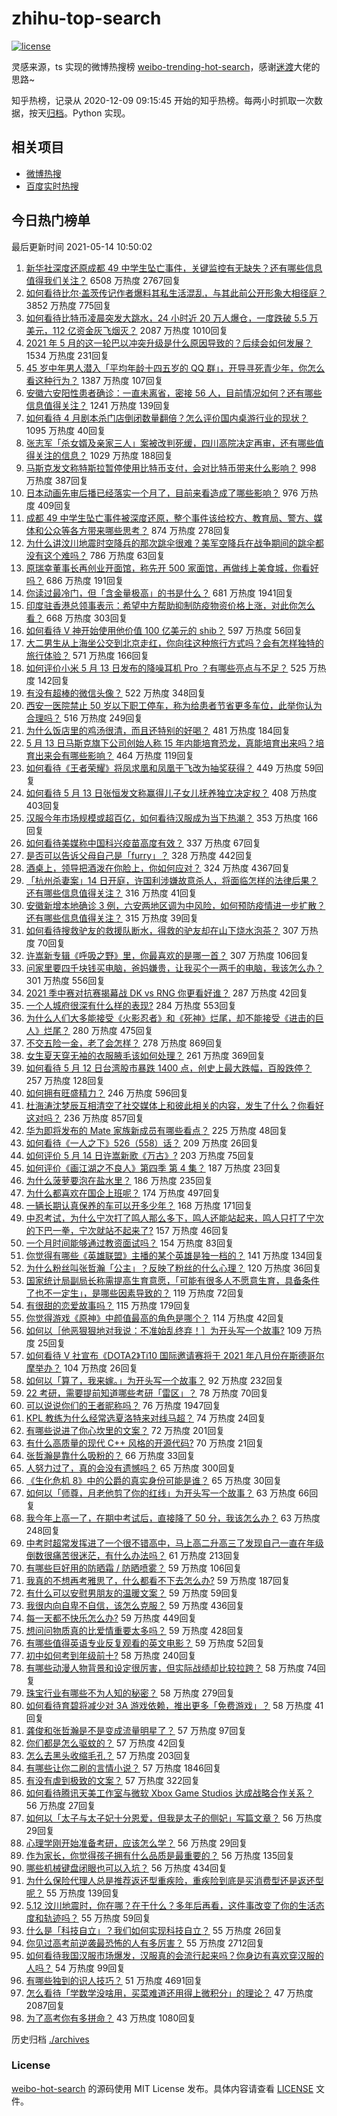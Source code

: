 # zhihu-top-search

[![license](https://img.shields.io/github/license/Arrackisarookie/zhihu-top-search)](https://github.com/Arrackisarookie/zhihu-top-search/blob/master/LICENSE)

灵感来源，ts 实现的微博热搜榜 [weibo-trending-hot-search](https://github.com/justjavac/weibo-trending-hot-search)，感谢[迷渡](https://github.com/justjavac)大佬的思路~

知乎热榜，记录从 2020-12-09 09:15:45 开始的知乎热榜。每两小时抓取一次数据，按天[归档](./archives)。Python 实现。

## 相关项目
+ [微博热搜](https://github.com/Arrackisarookie/weibo-hot-search)
+ [百度实时热搜](https://github.com/Arrackisarookie/baidu-hot-search)

## 今日热门榜单

<!-- Rank Begin -->

最后更新时间 2021-05-14 10:50:02

1. [新华社深度还原成都 49 中学生坠亡事件，关键监控有无缺失？还有哪些信息值得我们关注？](https://www.zhihu.com/question/459149724) 6508 万热度 2767回复
1. [如何看待比尔·盖茨传记作者爆料其私生活混乱，与其此前公开形象大相径庭？](https://www.zhihu.com/question/459168945) 3852 万热度 775回复
1. [如何看待比特币凌晨突发大跳水，24 小时近 20 万人爆仓，一度跌破 5.5 万美元，112 亿资金灰飞烟灭？](https://www.zhihu.com/question/458814331) 2087 万热度 1010回复
1. [2021 年 5 月的这一轮巴以冲突升级是什么原因导致的？后续会如何发展？](https://www.zhihu.com/question/459004922) 1534 万热度 231回复
1. [45 岁中年男人潜入「平均年龄十四五岁的 QQ 群」，开导寻死青少年，你怎么看这种行为？](https://www.zhihu.com/question/458209073) 1387 万热度 107回复
1. [安徽六安阳性患者确诊：一直未离省，密接 56 人，目前情况如何？还有哪些信息值得关注？](https://www.zhihu.com/question/459216973) 1241 万热度 139回复
1. [如何看待 4 月剧本杀门店倒闭数量翻倍？怎么评价国内桌游行业的现状？](https://www.zhihu.com/question/459180058) 1095 万热度 40回复
1. [张志军「杀女婿及亲家三人」案被改判死缓，四川高院决定再审，还有哪些值得关注的信息？](https://www.zhihu.com/question/459168017) 1029 万热度 188回复
1. [马斯克发文称特斯拉暂停使用比特币支付，会对比特币带来什么影响？](https://www.zhihu.com/question/459161438) 998 万热度 387回复
1. [日本动画先审后播已经落实一个月了，目前来看造成了哪些影响？](https://www.zhihu.com/question/459030813) 976 万热度 409回复
1. [成都 49 中学生坠亡事件被深度还原，整个事件该给校方、教育局、警方、媒体和公众等各方带来哪些思考？](https://www.zhihu.com/question/459211214) 874 万热度 278回复
1. [为什么讲汶川地震时空降兵的那次跳伞很难？美军空降兵在战争期间的跳伞都没有这个难吗？](https://www.zhihu.com/question/35656689) 786 万热度 63回复
1. [原瑞幸董事长再创业开面馆，称先开 500 家面馆，再做线上美食城，你看好吗？](https://www.zhihu.com/question/459077352) 686 万热度 191回复
1. [你读过最冷门，但「含金量极高」的书是什么？](https://www.zhihu.com/question/438708854) 681 万热度 1941回复
1. [印度驻香港总领事表示：希望中方帮助抑制防疫物资价格上涨，对此你怎么看？](https://www.zhihu.com/question/459219198) 668 万热度 303回复
1. [如何看待 V 神开始使用他价值 100 亿美元的 shib？](https://www.zhihu.com/question/459141863) 597 万热度 56回复
1. [大二男生从上海坐公交到北京走红，你向往这种旅行方式吗？会有怎样独特的旅行体验？](https://www.zhihu.com/question/459203090) 571 万热度 166回复
1. [如何评价小米 5 月 13 日发布的降噪耳机 Pro ？有哪些亮点与不足？](https://www.zhihu.com/question/458684897) 525 万热度 142回复
1. [有没有超棒的微信头像？](https://www.zhihu.com/question/432712007) 522 万热度 348回复
1. [西安一医院禁止 50 岁以下职工停车，称为给患者节省更多车位，此举你认为合理吗？](https://www.zhihu.com/question/459024549) 516 万热度 249回复
1. [为什么饭店里的鸡汤很清，而且还特别的好喝？](https://www.zhihu.com/question/437783371) 481 万热度 184回复
1. [5 月 13 日马斯克旗下公司创始人称 15 年内能培育恐龙，真能培育出来吗？培育出来会有哪些影响？](https://www.zhihu.com/question/459235882) 464 万热度 119回复
1. [如何看待《王者荣耀》将凤求凰和凤凰于飞改为抽奖获得？](https://www.zhihu.com/question/459185231) 449 万热度 59回复
1. [如何看待 5 月 13 日张恒发文称赢得儿子女儿抚养独立决定权？](https://www.zhihu.com/question/459149865) 408 万热度 403回复
1. [汉服今年市场规模或超百亿，如何看待汉服成为当下热潮？](https://www.zhihu.com/question/459160852) 353 万热度 166回复
1. [如何看待美媒称中国科兴疫苗高度有效？](https://www.zhihu.com/question/459164049) 337 万热度 67回复
1. [是否可以告诉父母自己是「furry」？](https://www.zhihu.com/question/444555641) 328 万热度 442回复
1. [酒桌上，领导把酒泼在你脸上，你如何应对？](https://www.zhihu.com/question/438684200) 324 万热度 4367回复
1. [「杭州杀妻案」14 日开庭，许国利涉嫌故意杀人，将面临怎样的法律后果？还有哪些信息值得关注？](https://www.zhihu.com/question/459018152) 316 万热度 41回复
1. [安徽新增本地确诊 3 例，六安两地区调为中风险，如何预防疫情进一步扩散？还有哪些信息值得关注？](https://www.zhihu.com/question/459297033) 315 万热度 39回复
1. [如何看待搜救驴友的救援队断水，得救的驴友却在山下烧水泡茶？](https://www.zhihu.com/question/459310609) 307 万热度 70回复
1. [许嵩新专辑《呼吸之野》里，你最喜欢的是哪一首？](https://www.zhihu.com/question/459313236) 307 万热度 106回复
1. [问家里要四千块钱买电脑，爸妈嫌贵，让我买个一两千的电脑，我该怎么办？](https://www.zhihu.com/question/438760685) 301 万热度 556回复
1. [2021 季中赛对抗赛揭幕战 DK vs RNG 你更看好谁？](https://www.zhihu.com/question/459201355) 287 万热度 42回复
1. [一个人城府很深有什么样的表现?](https://www.zhihu.com/question/30478446) 284 万热度 553回复
1. [为什么人们大多能接受《火影忍者》和《死神》烂尾，却不能接受《进击的巨人》烂尾？](https://www.zhihu.com/question/453988761) 280 万热度 475回复
1. [不交五险一金，老了会怎样？](https://www.zhihu.com/question/383748418) 278 万热度 869回复
1. [女生夏天穿无袖的衣服腋毛该如何处理？](https://www.zhihu.com/question/49147353) 261 万热度 369回复
1. [如何看待 5 月 12 日台湾股市暴跌 1400 点，创史上最大跌幅，百股跌停？](https://www.zhihu.com/question/459028790) 257 万热度 128回复
1. [如何拥有旺盛精力？](https://www.zhihu.com/question/21671881) 246 万热度 596回复
1. [杜海涛沈梦辰互相清空了社交媒体上和彼此相关的内容，发生了什么？你看好这对吗？](https://www.zhihu.com/question/459091147) 236 万热度 857回复
1. [华为即将发布的 Mate 家族新成员有哪些看点？](https://www.zhihu.com/question/459213568) 225 万热度 48回复
1. [如何看待《一人之下》526（558）话？](https://www.zhihu.com/question/459275898) 209 万热度 26回复
1. [如何评价 5 月 14 日许嵩新歌《万古》?](https://www.zhihu.com/question/459309903) 203 万热度 75回复
1. [如何评价《画江湖之不良人》第四季 第 4 集？](https://www.zhihu.com/question/459183650) 187 万热度 23回复
1. [为什么菠萝要泡在盐水里？](https://www.zhihu.com/question/441723737) 186 万热度 235回复
1. [为什么都喜欢在国企上班呢？](https://www.zhihu.com/question/435520812) 174 万热度 497回复
1. [一辆长期认真保养的车可以开多少年？](https://www.zhihu.com/question/42018659) 168 万热度 171回复
1. [中忍考试，为什么宁次打了鸣人那么多下，鸣人还能站起来，鸣人只打了宁次的下巴一拳，宁次就站不起来了?](https://www.zhihu.com/question/458394330) 157 万热度 46回复
1. [一个月时间能够通过教资面试吗？](https://www.zhihu.com/question/450116108) 154 万热度 83回复
1. [你觉得有哪些《英雄联盟》主播的某个英雄是独一档的？](https://www.zhihu.com/question/458263223) 141 万热度 134回复
1. [为什么粉丝叫张哲瀚「公主」？反映了粉丝的什么心理？](https://www.zhihu.com/question/457355329) 120 万热度 36回复
1. [国家统计局副局长称需提高生育意愿，「可能有很多人不愿意生育，具备条件了也不一定生」，是哪些因素导致的？](https://www.zhihu.com/question/459227388) 119 万热度 72回复
1. [有很甜的恋爱故事吗？](https://www.zhihu.com/question/336465537) 115 万热度 179回复
1. [你觉得游戏《原神》中颜值最高的角色是哪个？](https://www.zhihu.com/question/459265069) 114 万热度 42回复
1. [如何以［他恶狠狠地对我说：不准始乱终弃！］为开头写一个故事?](https://www.zhihu.com/question/458410036) 109 万热度 25回复
1. [如何看待 V 社宣布《DOTA2》Ti10 国际邀请赛将于 2021 年八月份在斯德哥尔摩举办？](https://www.zhihu.com/question/459019776) 104 万热度 26回复
1. [如何以「算了，我来嫁。」为开头写一个故事？](https://www.zhihu.com/question/453317026) 92 万热度 232回复
1. [22 考研，需要提前知道哪些考研「雷区」？](https://www.zhihu.com/question/448380449) 78 万热度 70回复
1. [可以说说你们的王者昵称吗？](https://www.zhihu.com/question/442206137) 76 万热度 1947回复
1. [KPL 教练为什么经常选夏洛特来对线马超？](https://www.zhihu.com/question/456202014) 74 万热度 24回复
1. [有哪些说进了你心坎里的文案？](https://www.zhihu.com/question/450326199) 72 万热度 201回复
1. [有什么高质量的现代 C++ 风格的开源代码?](https://www.zhihu.com/question/23153437) 70 万热度 21回复
1. [张哲瀚是靠什么吸粉的？](https://www.zhihu.com/question/458902092) 66 万热度 33回复
1. [人努力过了，真的会没有遗憾吗？](https://www.zhihu.com/question/456328273) 65 万热度 300回复
1. [《生化危机 8》中的公爵的真实身份可能是谁？](https://www.zhihu.com/question/458347017) 65 万热度 30回复
1. [如何以「师尊，月老他剪了你的红线」为开头写一个故事？](https://www.zhihu.com/question/444729919) 63 万热度 66回复
1. [我今年上高一了，在期中考试后，直接降了 50 分，我该怎么办？](https://www.zhihu.com/question/457399291) 63 万热度 248回复
1. [中考时超常发挥进了一个很不错高中，马上高二升高三了发现自己一直在年级倒数很痛苦很迷茫，有什么办法吗？](https://www.zhihu.com/question/458421713) 61 万热度 213回复
1. [有哪些巨好用的防晒霜 / 防晒喷雾？](https://www.zhihu.com/question/268591519) 59 万热度 106回复
1. [我真的不想再考雅思了，什么都看不下去怎么办?](https://www.zhihu.com/question/348158667) 59 万热度 187回复
1. [有什么可以安慰男朋友的温暖文案？](https://www.zhihu.com/question/451064358) 59 万热度 59回复
1. [我很内向自卑不自信，该怎么克服？](https://www.zhihu.com/question/454924026) 59 万热度 436回复
1. [每一天都不快乐怎么办?](https://www.zhihu.com/question/455487375) 59 万热度 449回复
1. [想问问物质真的比爱情重要太多吗？](https://www.zhihu.com/question/458790267) 59 万热度 428回复
1. [有哪些值得英语专业反复观看的英文电影？](https://www.zhihu.com/question/327827779) 59 万热度 52回复
1. [初中如何考到年级前十?](https://www.zhihu.com/question/353434774) 58 万热度 240回复
1. [有哪些动漫人物背景和设定很厉害，但实际战绩却比较拉跨？](https://www.zhihu.com/question/450292431) 58 万热度 74回复
1. [珠宝行业有哪些不为人知的秘密？](https://www.zhihu.com/question/59084436) 58 万热度 279回复
1. [如何看待育碧将减少对 3A 游戏依赖，推出更多「免费游戏」？](https://www.zhihu.com/question/459085211) 58 万热度 41回复
1. [龚俊和张哲瀚是不是变成流量明星了？](https://www.zhihu.com/question/458177200) 57 万热度 97回复
1. [你们都是怎么驱蚊的？](https://www.zhihu.com/question/321811888) 57 万热度 42回复
1. [怎么去黑头收缩毛孔？](https://www.zhihu.com/question/24903292) 57 万热度 203回复
1. [有哪些让你二刷的言情小说？](https://www.zhihu.com/question/354691177) 57 万热度 1846回复
1. [有没有虐到极致的文案？](https://www.zhihu.com/question/438549057) 57 万热度 322回复
1. [如何看待腾讯天美工作室与微软 Xbox Game Studios 达成战略合作关系？](https://www.zhihu.com/question/459182008) 56 万热度 27回复
1. [如何以「太子与太子妃十分恩爱，但我是太子的侧妃」写篇文章？](https://www.zhihu.com/question/443793653) 56 万热度 29回复
1. [心理学刚开始准备考研，应该怎么学？](https://www.zhihu.com/question/458669949) 56 万热度 29回复
1. [作为家长，你觉得孩子拥有什么品质是最重要的？](https://www.zhihu.com/question/458325713) 56 万热度 135回复
1. [哪些机械键盘闭眼也可以入坑？](https://www.zhihu.com/question/380566492) 56 万热度 434回复
1. [为什么保险代理人总是推荐返还型重疾险，重疾险到底是买消费型还是返还型呢？](https://www.zhihu.com/question/326513838) 55 万热度 139回复
1. [5.12 汶川地震时，你在哪？在干什么？多年后再看，这件事改变了你的生活态度和轨迹吗？](https://www.zhihu.com/question/459026072) 55 万热度 59回复
1. [什么是「科技自立」？我们如何实现科技自立？](https://www.zhihu.com/question/458853728) 55 万热度 26回复
1. [你见过高考前逆袭最恐怖的人有多厉害？](https://www.zhihu.com/question/283917753) 55 万热度 2712回复
1. [如何看待我国汉服市场爆发，汉服真的会流行起来吗？你身边有喜欢穿汉服的人吗？](https://www.zhihu.com/question/459183624) 54 万热度 99回复
1. [有哪些独到的识人技巧？](https://www.zhihu.com/question/47908341) 51 万热度 4691回复
1. [怎么看待「学数学没啥用，买菜难道还用得上微积分」的理论？](https://www.zhihu.com/question/330028623) 47 万热度 2087回复
1. [为了高考你有多拼命？](https://www.zhihu.com/question/265601359) 43 万热度 1080回复
<!-- Rank End -->

历史归档 [./archives](./archives)

### License

[weibo-hot-search](https://github.com/Arrackisarookie/zhihu-top-search) 的源码使用 MIT License 发布。具体内容请查看 [LICENSE](./LICENSE) 文件。
